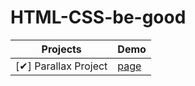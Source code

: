 # HTML-CSS-be-good

| Projects             | Demo |
| -------------------- | ---- |
| [✔] Parallax Project |   [page](https://focusthen.github.io/HTML-CSS-be-good/parallax-scrolling/)  |
